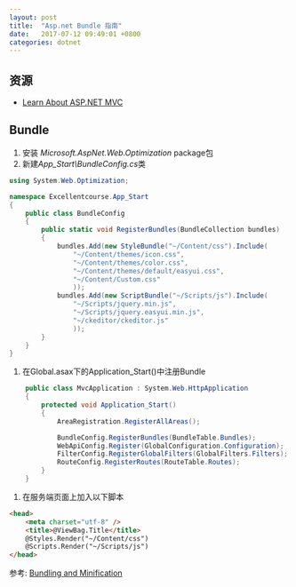 ```yaml
---
layout: post
title:  "Asp.net Bundle 指南"
date:   2017-07-12 09:49:01 +0800
categories: dotnet
---
```


## 资源

* [Learn About ASP.NET MVC](https://www.asp.net/mvc)

## Bundle

1. 安装 *Microsoft.AspNet.Web.Optimization* package包
1. 新建*App_Start\BundleConfig.cs*类


  ```c#
  using System.Web.Optimization;
  
  namespace Excellentcourse.App_Start
  {
      public class BundleConfig
      {
          public static void RegisterBundles(BundleCollection bundles)
          {
              bundles.Add(new StyleBundle("~/Content/css").Include(
                  "~/Content/themes/icon.css",
                  "~/Content/themes/color.css",
                  "~/Content/themes/default/easyui.css",
                  "~/Content/Custom.css"
                  ));
              bundles.Add(new ScriptBundle("~/Scripts/js").Include(
                  "~/Scripts/jquery.min.js",
                  "~/Scripts/jquery.easyui.min.js",
                  "~/ckeditor/ckeditor.js"
                  ));
          }
      }
  }
  ```
  
1. 在Global.asax下的Application_Start()中注册Bundle

  ```c#
      public class MvcApplication : System.Web.HttpApplication
      {
          protected void Application_Start()
          {
              AreaRegistration.RegisterAllAreas();

              BundleConfig.RegisterBundles(BundleTable.Bundles);
              WebApiConfig.Register(GlobalConfiguration.Configuration);
              FilterConfig.RegisterGlobalFilters(GlobalFilters.Filters);
              RouteConfig.RegisterRoutes(RouteTable.Routes);
          }
      }
  ```

1. 在服务端页面上加入以下脚本


  ```html
  <head>
      <meta charset="utf-8" />
      <title>@ViewBag.Title</title>
      @Styles.Render("~/Content/css")
      @Scripts.Render("~/Scripts/js")
  </head>
  ```
  
参考: [Bundling and Minification](https://www.asp.net/mvc/overview/performance/bundling-and-minification)

